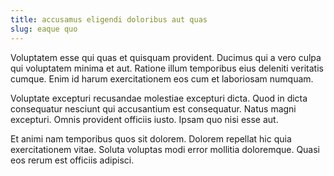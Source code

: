 ```yaml
---
title: accusamus eligendi doloribus aut quas
slug: eaque quo
---
```


Voluptatem esse qui quas et quisquam provident. Ducimus qui a vero culpa qui voluptatem minima et aut. Ratione illum temporibus eius deleniti veritatis cumque. Enim id harum exercitationem eos cum et laboriosam numquam.

Voluptate excepturi recusandae molestiae excepturi dicta. Quod in dicta consequatur nesciunt qui accusantium est consequatur. Natus magni excepturi. Omnis provident officiis iusto. Ipsam quo nisi esse aut.

Et animi nam temporibus quos sit dolorem. Dolorem repellat hic quia exercitationem vitae. Soluta voluptas modi error mollitia doloremque. Quasi eos rerum est officiis adipisci.
